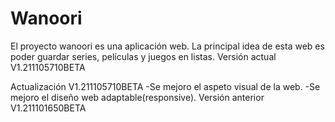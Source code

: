 # Wanoori
El proyecto wanoori es una aplicación web.
La principal idea de esta web es poder guardar series, películas y juegos en listas.
Versión actual V1.211105710BETA

Actualización V1.211105710BETA
-Se mejoro el aspeto visual de la web.
-Se mejoro el diseño web adaptable(responsive).
Versión anterior V1.211101650BETA
